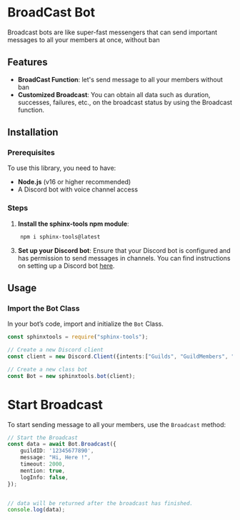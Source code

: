 # BroadCast Bot

Broadcast bots are like super-fast messengers that can send important messages to all your members at once, without ban

## Features

- **BroadCast Function**: let's send message to all your members without ban
- **Customized Broadcast**: You can obtain all data such as duration, successes, failures, etc., on the broadcast status by using the Broadcast function.

## Installation

### Prerequisites

To use this library, you need to have:

- **Node.js** (v16 or higher recommended)
- A Discord bot with voice channel access

### Steps

1. **Install the sphinx-tools npm module**:

```bash
    npm i sphinx-tools@latest
```

3. **Set up your Discord bot**: Ensure that your Discord bot is configured and has permission to send messages in channels. You can find instructions on setting up a Discord bot [here](https://discordjs.guide/).

## Usage

### Import the Bot Class

In your bot’s code, import and initialize the `Bot` Class.

```typescript
const sphinxtools = require("sphinx-tools");

// Create a new Discord client
const client = new Discord.Client({intents:["Guilds", "GuildMembers", "GuildMessages","MessageContent"]});

// Create a new class bot
const Bot = new sphinxtools.bot(client);
```
# Start Broadcast

To start sending message to all your members, use the `Broadcast` method:
```typescript
// Start the Broadcast
const data = await Bot.Broadcast({
    guildID: '12345677890',
    message: "Hi, Here !",
    timeout: 2000,
    mention: true,
    logInfo: false,
});


// data will be returned after the broadcast has finished.
console.log(data);

```
